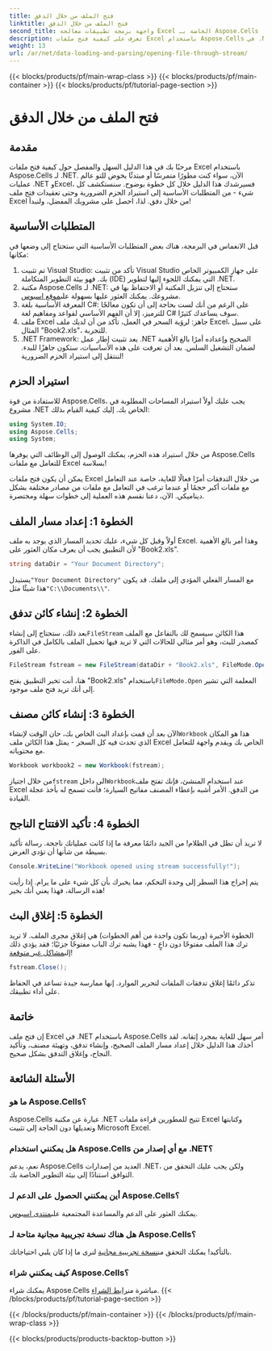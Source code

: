 ```yaml
---
title: فتح الملف من خلال الدفق
linktitle: فتح الملف من خلال الدفق
second_title: واجهة برمجة تطبيقات معالجة Excel الخاصة بـ Aspose.Cells .NET
description: تعرف على كيفية فتح ملفات Excel باستخدام Aspose.Cells في .NET. يوفر هذا الدليل الملائم للمبتدئين تعليمات خطوة بخطوة للتعامل مع الملفات بكفاءة.
weight: 13
url: /ar/net/data-loading-and-parsing/opening-file-through-stream/
---
```


{{< blocks/products/pf/main-wrap-class >}}
{{< blocks/products/pf/main-container >}}
{{< blocks/products/pf/tutorial-page-section >}}

# فتح الملف من خلال الدفق

## مقدمة
مرحبًا بك في هذا الدليل السهل والمفصل حول كيفية فتح ملفات Excel باستخدام Aspose.Cells لـ .NET. الآن، سواء كنت مطورًا متمرسًا أو مبتدئًا يخوض للتو عالم عمليات .NET وExcel، فسيرشدك هذا الدليل خلال كل خطوة بوضوح. سنستكشف كل شيء - من المتطلبات الأساسية إلى استيراد الحزم الضرورية وحتى تعقيدات فتح ملف Excel من خلال دفق. لذا، احصل على مشروبك المفضل، ولنبدأ!
## المتطلبات الأساسية
قبل الانغماس في البرمجة، هناك بعض المتطلبات الأساسية التي ستحتاج إلى وضعها في مكانها:
1. تم تثبيت Visual Studio: تأكد من تثبيت Visual Studio على جهاز الكمبيوتر الخاص بك. فهو بيئة التطوير المتكاملة (IDE) التي يمكنك اللجوء إليها لتطوير .NET.
2.  مكتبة Aspose.Cells لـ .NET: ستحتاج إلى تنزيل المكتبة أو الاحتفاظ بها في مشروعك. يمكنك العثور عليها بسهولة على[موقع اسبوس](https://releases.aspose.com/cells/net/).
3. المعرفة الأساسية بلغة C#: على الرغم من أنك لست بحاجة إلى أن تكون معالجًا للترميز، إلا أن الفهم الأساسي لقواعد ومفاهيم لغة C# سوف يساعدك كثيرًا.
4. ملف Excel جاهز: لرؤية السحر في العمل، تأكد من أن لديك ملف Excel، على سبيل المثال "Book2.xls"، للتجربة.
5. .NET Framework: يعد تثبيت إطار عمل .NET الصحيح وإعداده أمرًا بالغ الأهمية لضمان التشغيل السلس.
بعد أن تعرفت على هذه الأساسيات، ستكون جاهزًا للبدء. لننتقل إلى استيراد الحزم الضرورية!
## استيراد الحزم
للاستفادة من قوة Aspose.Cells، يجب عليك أولاً استيراد المساحات المطلوبة في مشروع .NET الخاص بك. إليك كيفية القيام بذلك:
```csharp
using System.IO;
using Aspose.Cells;
using System;
```
من خلال استيراد هذه الحزم، يمكنك الوصول إلى الوظائف التي يوفرها Aspose.Cells للتعامل مع ملفات Excel بسلاسة!

يمكن أن يكون فتح ملفات Excel من خلال التدفقات أمرًا فعالًا للغاية، خاصة عند التعامل مع ملفات أكبر حجمًا أو عندما ترغب في التعامل مع ملفات من مصادر مختلفة بشكل ديناميكي. الآن، دعنا نقسم هذه العملية إلى خطوات سهلة ومختصرة.
## الخطوة 1: إعداد مسار الملف
أولاً وقبل كل شيء، عليك تحديد المسار الذي يوجد به ملف Excel. وهذا أمر بالغ الأهمية لأن التطبيق يجب أن يعرف مكان العثور على "Book2.xls".
```csharp
string dataDir = "Your Document Directory";
```
 يستبدل`"Your Document Directory"` مع المسار الفعلي المؤدي إلى ملفك. قد يكون هذا شيئًا مثل`"C:\\Documents\\"`.
## الخطوة 2: إنشاء كائن تدفق
 بعد ذلك، ستحتاج إلى إنشاء`FileStream` هذا الكائن سيسمح لك بالتفاعل مع الملف كمصدر للبث، وهو أمر مثالي للحالات التي لا تريد فيها تحميل الملف بالكامل في الذاكرة على الفور.
```csharp
FileStream fstream = new FileStream(dataDir + "Book2.xls", FileMode.Open);
```
 هنا، أنت تخبر التطبيق بفتح "Book2.xls" باستخدام`FileMode.Open` المعلمة التي تشير إلى أنك تريد فتح ملف موجود.
## الخطوة 3: إنشاء كائن مصنف
 الآن بعد أن قمت بإعداد البث الخاص بك، حان الوقت لإنشاء`Workbook` هذا هو المكان الذي تحدث فيه كل السحر - يمثل هذا الكائن ملف Excel الخاص بك ويقدم واجهة للتعامل مع محتوياته.
```csharp
Workbook workbook2 = new Workbook(fstream);
```
 من خلال اجتياز`fstream` الى داخل`Workbook`عند استخدام المنشئ، فإنك تفتح ملف Excel من الدفق. الأمر أشبه بإعطاء المصنف مفاتيح السيارة؛ فأنت تسمح له بأخذ عجلة القيادة.
## الخطوة 4: تأكيد الافتتاح الناجح
لا تريد أن تظل في الظلام! من الجيد دائمًا معرفة ما إذا كانت عملياتك ناجحة. رسالة تأكيد بسيطة من شأنها أن تؤدي الغرض.
```csharp
Console.WriteLine("Workbook opened using stream successfully!");
```
يتم إخراج هذا السطر إلى وحدة التحكم، مما يخبرك بأن كل شيء على ما يرام. إذا رأيت هذه الرسالة، فهذا يعني أنك بخير!
## الخطوة 5: إغلاق البث
 الخطوة الأخيرة (وربما تكون واحدة من أهم الخطوات) هي إغلاق مجرى الملف. لا تريد ترك هذا الملف مفتوحًا دون داعٍ - فهذا يشبه ترك الباب مفتوحًا جزئيًا؛ فقد يؤدي ذلك إلى[مشاكل غير متوقعة](https://forum.aspose.com/c/cells/9)!
```csharp
fstream.Close();
```
تذكر دائمًا إغلاق تدفقات الملفات لتحرير الموارد. إنها ممارسة جيدة تساعد في الحفاظ على أداء تطبيقك.
## خاتمة
إن فتح ملف Excel في .NET باستخدام Aspose.Cells أمر سهل للغاية بمجرد إتقانه. لقد أخذك هذا الدليل خلال إعداد مسار الملف الصحيح، وإنشاء تدفق، وتهيئة مصنف، وتأكيد النجاح، وإغلاق التدفق بشكل صحيح. 
## الأسئلة الشائعة
### ما هو Aspose.Cells؟
Aspose.Cells عبارة عن مكتبة .NET تتيح للمطورين قراءة ملفات Excel وكتابتها وتعديلها دون الحاجة إلى تثبيت Microsoft Excel.
### هل يمكنني استخدام Aspose.Cells مع أي إصدار من .NET؟
نعم، يدعم Aspose.Cells العديد من إصدارات .NET، ولكن يجب عليك التحقق من التوافق استنادًا إلى بيئة التطوير الخاصة بك.
### أين يمكنني الحصول على الدعم لـ Aspose.Cells؟
 يمكنك العثور على الدعم والمساعدة المجتمعية على[منتدى اسبوس](https://forum.aspose.com/c/cells/9).
### هل هناك نسخة تجريبية مجانية متاحة لـ Aspose.Cells؟
 بالتأكيد! يمكنك التحقق من[نسخة تجريبية مجانية](https://releases.aspose.com/) لنرى ما إذا كان يلبي احتياجاتك.
### كيف يمكنني شراء Aspose.Cells؟
 يمكنك شراء Aspose.Cells مباشرة من[رابط الشراء](https://purchase.aspose.com/buy).
{{< /blocks/products/pf/tutorial-page-section >}}

{{< /blocks/products/pf/main-container >}}
{{< /blocks/products/pf/main-wrap-class >}}

{{< blocks/products/products-backtop-button >}}

